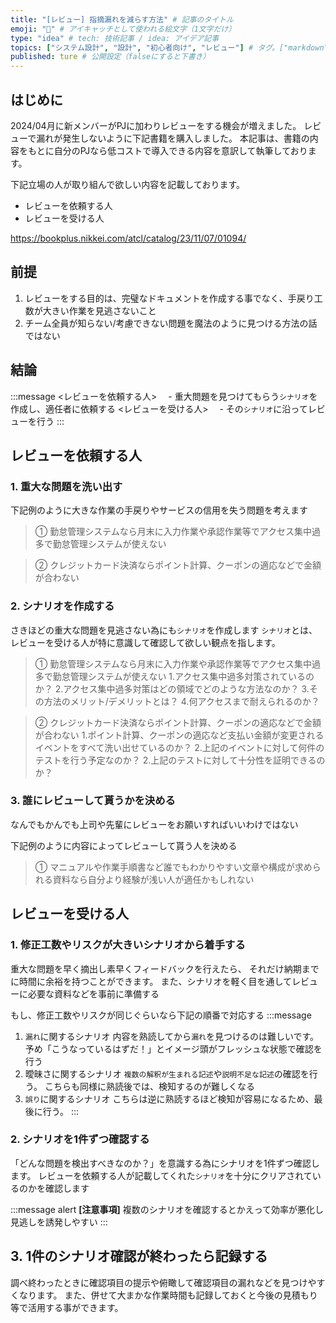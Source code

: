 ```yaml
---
title: "[レビュー] 指摘漏れを減らす方法" # 記事のタイトル
emoji: "🔎" # アイキャッチとして使われる絵文字（1文字だけ）
type: "idea" # tech: 技術記事 / idea: アイデア記事
topics: ["システム設計", "設計", "初心者向け", "レビュー"] # タグ。["markdown", "rust", "aws"]のように指定する
published: ture # 公開設定（falseにすると下書き）
---
```

## はじめに
2024/04月に新メンバーがPJに加わりレビューをする機会が増えました。
レビューで漏れが発生しないように下記書籍を購入しました。
本記事は、書籍の内容をもとに自分のPJなら低コストで導入できる内容を意訳して執筆しております。

下記立場の人が取り組んで欲しい内容を記載しております。
- レビューを依頼する人
- レビューを受ける人

https://bookplus.nikkei.com/atcl/catalog/23/11/07/01094/


## 前提
1. レビューをする目的は、完璧なドキュメントを作成する事でなく、手戻り工数が大きい作業を見逃さないこと 
2. チーム全員が知らない/考慮できない問題を魔法のように見つける方法の話ではない



## 結論
:::message
<レビューを依頼する人>
　- 重大問題を見つけてもらう`シナリオ`を作成し、適任者に依頼する
<レビューを受ける人>
　- その`シナリオ`に沿ってレビューを行う
:::


## レビューを依頼する人
### 1. 重大な問題を洗い出す
下記例のように大きな作業の手戻りやサービスの信用を失う問題を考えます

> ① 勤怠管理システムなら月末に入力作業や承認作業等でアクセス集中過多で勤怠管理システムが使えない

> ② クレジットカード決済ならポイント計算、クーポンの適応などで金額が合わない

### 2. シナリオを作成する
さきほどの重大な問題を見逃さない為にも`シナリオ`を作成します
`シナリオ`とは、レビューを受ける人が特に意識して確認して欲しい観点を指します。

> ① 勤怠管理システムなら月末に入力作業や承認作業等でアクセス集中過多で勤怠管理システムが使えない
> 1.アクセス集中過多対策されているのか？
> 2.アクセス集中過多対策はどの領域でどのような方法なのか？
> 3.その方法のメリット/デメリットとは？
> 4.何アクセスまで耐えられるのか？

> ② クレジットカード決済ならポイント計算、クーポンの適応などで金額が合わない
> 1.ポイント計算、クーポンの適応など支払い金額が変更されるイベントをすべて洗い出せているのか？
> 2.上記のイベントに対して何件のテストを行う予定なのか？
> 2.上記のテストに対して十分性を証明できるのか？

### 3. 誰にレビューして貰うかを決める
なんでもかんでも上司や先輩にレビューをお願いすればいいわけではない

下記例のように内容によってレビューして貰う人を決める
> ① マニュアルや作業手順書など誰でもわかりやすい文章や構成が求められる資料なら自分より経験が浅い人が適任かもしれない

## レビューを受ける人
### 1. 修正工数やリスクが大きいシナリオから着手する
重大な問題を早く摘出し素早くフィードバックを行えたら、
それだけ納期までに時間に余裕を持つことができます。
また、シナリオを軽く目を通してレビューに必要な資料などを事前に準備する

もし、修正工数やリスクが同じぐらいなら下記の順番で対応する
:::message
1. `漏れ`に関するシナリオ
  内容を熟読してから`漏れ`を見つけるのは難しいです。
  予め「こうなっているはずだ！」とイメージ頭がフレッシュな状態で確認を行う
2. 曖昧さに関するシナリオ
  `複数の解釈が生まれる記述`や`説明不足な記述`の確認を行う。
    こちらも同様に熟読後では、検知するのが難しくなる
3. `誤り`に関するシナリオ
  こちらは逆に熟読するほど検知が容易になるため、最後に行う。
:::

### 2. シナリオを1件ずつ確認する
「どんな問題を検出すべきなのか？」を意識する為にシナリオを1件ずつ確認します。
レビューを依頼する人が記載してくれた`シナリオ`を十分にクリアされているのかを確認します

:::message alert
**[注意事項]**
複数のシナリオを確認するとかえって効率が悪化し見逃しを誘発しやすい
:::


## 3. 1件のシナリオ確認が終わったら記録する

調べ終わったときに確認項目の提示や俯瞰して確認項目の漏れなどを見つけやすくなります。
また、併せて大まかな作業時間も記録しておくと今後の見積もり等で活用する事ができます。

